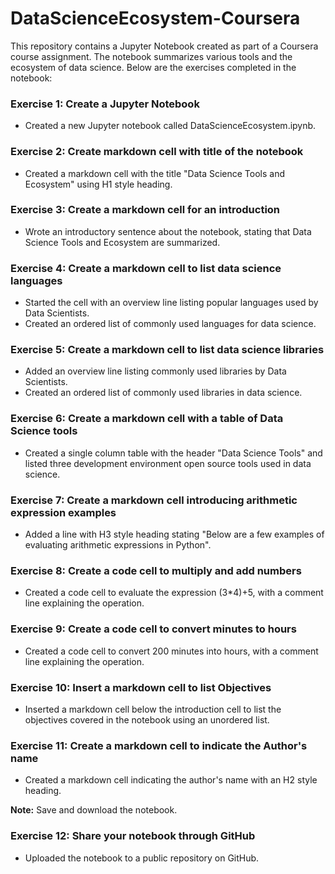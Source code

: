 # DataScienceEcosystem-Coursera

This repository contains a Jupyter Notebook created as part of a Coursera course assignment. The notebook summarizes various tools and the ecosystem of data science. Below are the exercises completed in the notebook:

### Exercise 1: Create a Jupyter Notebook
- Created a new Jupyter notebook called DataScienceEcosystem.ipynb.

### Exercise 2: Create markdown cell with title of the notebook
- Created a markdown cell with the title "Data Science Tools and Ecosystem" using H1 style heading.

### Exercise 3: Create a markdown cell for an introduction
- Wrote an introductory sentence about the notebook, stating that Data Science Tools and Ecosystem are summarized.

### Exercise 4: Create a markdown cell to list data science languages
- Started the cell with an overview line listing popular languages used by Data Scientists.
- Created an ordered list of commonly used languages for data science.

### Exercise 5: Create a markdown cell to list data science libraries
- Added an overview line listing commonly used libraries by Data Scientists.
- Created an ordered list of commonly used libraries in data science.

### Exercise 6: Create a markdown cell with a table of Data Science tools
- Created a single column table with the header "Data Science Tools" and listed three development environment open source tools used in data science.

### Exercise 7: Create a markdown cell introducing arithmetic expression examples
- Added a line with H3 style heading stating "Below are a few examples of evaluating arithmetic expressions in Python".

### Exercise 8: Create a code cell to multiply and add numbers
- Created a code cell to evaluate the expression (3*4)+5, with a comment line explaining the operation.

### Exercise 9: Create a code cell to convert minutes to hours
- Created a code cell to convert 200 minutes into hours, with a comment line explaining the operation.

### Exercise 10: Insert a markdown cell to list Objectives
- Inserted a markdown cell below the introduction cell to list the objectives covered in the notebook using an unordered list.

### Exercise 11: Create a markdown cell to indicate the Author's name
- Created a markdown cell indicating the author's name with an H2 style heading.

**Note:** Save and download the notebook.

### Exercise 12: Share your notebook through GitHub
- Uploaded the notebook to a public repository on GitHub.
